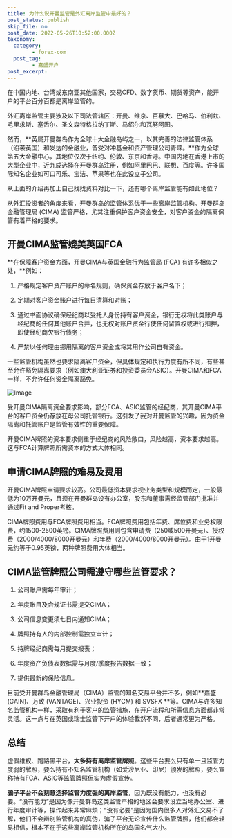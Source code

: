 ```yaml
---
title: 为什么说开曼监管是外汇离岸监管中最好的？
post_status: publish
skip_file: no
post_date: 2022-05-26T10:52:00.000Z
taxonomy:
  category:
        - forex-com
  post_tag:
        - 嘉盛开户
post_excerpt: 
---
```

在中国内地、台湾或东南亚其他国家，交易CFD、数字货币、期货等资产，能开户的平台百分百都是离岸监管的。

外汇离岸监管主要涉及以下司法管辖区：开曼、维京、百慕大、巴哈马、伯利兹、毛里求斯、塞舌尔、圣文森特格拉纳丁斯、马绍尔和瓦努阿图。

然而，**英属开曼群岛作为全球十大金融岛屿之一，以其完善的法律监管体系（沿袭英国）和发达的金融业，备受对冲基金和资产管理公司青睐。**作为全球第五大金融中心，其地位仅次于纽约、伦敦、东京和香港。中国内地在香港上市的大型企业中，近九成选择在开曼群岛注册，例如阿里巴巴、联想、百度等。许多国际知名企业如可口可乐、宝洁、苹果等也在此设立子公司。

从上面的介绍再加上自己找找资料对比一下，还有哪个离岸监管能有如此地位？

从外汇投资者的角度来看，开曼群岛的监管体系优于一些离岸监管机构。开曼群岛金融管理局 (CIMA) 监管严格，尤其注重保护客户资金安全，对客户资金的隔离保管有着严格的要求。

## 开曼CIMA监管媲美英国FCA

**在保障客户资金方面，开曼CIMA与英国金融行为监管局 (FCA) 有许多相似之处，**例如：

1. 严格规定客户资产账户的命名规则，确保资金存放于客户名下；

1. 定期对客户资金账户进行每日清算和对账；

1. 通过书面协议确保经纪商以受托人身份持有客户资金，银行无权将此类账户与经纪商的任何其他账户合并，也无权对账户资金行使任何留置权或进行扣押，即使经纪商欠银行债务；

1. 严禁以任何理由挪用隔离的客户资金或将其用作公司自有资金。

一些监管机构虽然也要求隔离客户资金，但具体规定和执行力度有所不同，有些甚至允许豁免隔离要求（例如澳大利亚证券和投资委员会ASIC）。开曼CIMA和FCA一样，不允许任何资金隔离豁免。

![Image](https://prod-files-secure.s3.us-west-2.amazonaws.com/39ed1227-6d7d-4570-be36-9ccd4a2c4241/bd849744-3fcb-4a37-8312-357962c8f065/image.png?X-Amz-Algorithm=AWS4-HMAC-SHA256&X-Amz-Content-Sha256=UNSIGNED-PAYLOAD&X-Amz-Credential=ASIAZI2LB466WK6S5EHU%2F20250919%2Fus-west-2%2Fs3%2Faws4_request&X-Amz-Date=20250919T221353Z&X-Amz-Expires=3600&X-Amz-Security-Token=IQoJb3JpZ2luX2VjEGUaCXVzLXdlc3QtMiJHMEUCIQDeB9VfuUWctRGCBlC4sPxAsLnQ1a1%2BI6H68Hutxme5nwIgC8OdDsBLCsiSG1HJ%2F%2FIlV%2BcpZZHfcAC4YPl3CjR2TpAqiAQI3v%2F%2F%2F%2F%2F%2F%2F%2F%2F%2FARAAGgw2Mzc0MjMxODM4MDUiDIbP1CJNk82qpzlBkyrcA1ilgakHik%2F5BUq3%2BQUrhuZ3xVOO4zaL2ckWlAFXCSgsA9ZIkaj%2FyWL5IK9W6t6rvr2DRPbfxAlYK5YHRrQG%2FFlLwD1tF%2B9RYChaZ91ejS7rK1KVh1aNkwB7mnzul6b8eho5lG51hKgmXh5hbS1g%2BLEBMispxfYYOFKBKVzuUU%2B9JaMOEOuigXd8UCV42ghIZ%2FzsQpJ1jcuAicwqW%2FAnaMBzaDq%2FZzMKNYEs2EdH0ZD4LiMILwetOTojM32WlAqKLRsgxsqnurGzIwVY0%2B2lRICl0EZefTLh98cMEV7a8D6%2B%2BmkBJqdmMeHLa4bhJ5ufRXCkbDOceCmHmSrUNBBceapm8NrBHidjOcL4JbF2RISdsnCDmM63Us97bnVn5ndIRsg4qe4JycNIFS98qO2UPzTXXm%2Bc1uZFVjpIzFkj6oH8DXBbF0Te%2FaX%2BdNm0sDcQDqlZAn57dx805%2F%2FahYN9R4VNejxsXpCpVhuVv5CzQeMP7P%2BNVMy50gAuVS%2FLdOUdLKEYRA9XRcQmbYMtoRPFy30OlgJGq1z9eqbzCLifxUAZYolNBjntSwIqhZvvKk9%2BDxOi5hGSbC1TTt9hD0zqhs74tvs3rJiB4MuL9enzY2L09cxPd5LpoQbIPutzMPuGt8YGOqUBT%2BqSH%2BN6qyyBm%2FzeRJ7xVmJgwpJ2wOSFMDbUX%2FomgB9korAuZjHNLGutZQGdISe%2BvyPt4te%2Bq6r1i2PWfS0yzY2Hw%2Bnhvf31ocL7GMRLcL5O86MDmkSpGyXrJBirLO7HEPzGoEKQ2uvqWJiQndGkFLkcNRbGL8ZwKBaAveVaPsm68dOFfQAFvOwY8ybGaovSKx8Q6HRq4%2BfTbFLTz92VwBVlwgRO&X-Amz-Signature=2c68c7e025338995f34b6475593853282a31023fd00b19b3cbdbc7663712cbb0&X-Amz-SignedHeaders=host&x-amz-checksum-mode=ENABLED&x-id=GetObject)

受开曼CIMA隔离资金要求影响，部分FCA、ASIC监管的经纪商，其开曼CIMA平台的客户资金仍存放在母公司托管银行。这引发了我对开曼监管的兴趣，因为资金隔离和托管账户是监管有效性的重要保障。

开曼CIMA牌照的资本要求侧重于经纪商的风险敞口，风险越高，资本要求越高。这与FCA计算牌照所需资本的方式大体相同。

## **申请CIMA牌照的难易及费用**

开曼CIMA牌照申请要求较高。公司最低资本要求视业务类型和规模而定，一般最低为10万开曼元，且须在开曼群岛设有办公室，股东和董事需经监管部门批准并通过Fit and Proper考核。

CIMA牌照费用与FCA牌照费用相当。FCA牌照费用包括年费、席位费和业务权限费，约1500-2500英镑。CIMA牌照费用则包含申请费（250或500开曼元）、授权费（2000/4000/8000开曼元）和年费（2000/4000/8000开曼元）。由于1开曼元约等于0.95英镑，两种牌照费用大体相当。

## CIMA监管牌照公司需遵守哪些监管要求？

1. 公司账户需每年审计；

1. 年度账目及合规证书需提交CIMA；

1. 公司信息变更须七日内通知CIMA；

1. 牌照持有人的内部控制需独立审计；

1. 持牌经纪商需每月提交报表；

1. 年度资产负债表数据需与月度/季度报告数据一致；

1. 提供最新的保险信息。

目前受开曼群岛金融管理局（CIMA）监管的知名交易平台并不多，例如**嘉盛 (GAIN)、万致 (VANTAGE)、兴业投资 (HYCM) 和 SVSFX **等。CIMA与许多知名监管机构一样，采取有利于客户的监管措施，在开户流程和所需信息方面都非常灵活。这一点与在英国或瑞士监管下开户的体验截然不同，后者通常更为严格。

## 总结

虚假维权、跑路黑平台，**大多持有离岸监管牌照**。这些平台要么只有单一且监管力度弱的牌照，要么持有不知名监管机构（如爱沙尼亚、印尼）颁发的牌照，要么宣称持有FCA、ASIC等监管牌照但实为虚假宣传。

**骗子平台不会刻意选择监管力度强的离岸监管**，因为既没有能力，也没有必要。“没有能力”是因为像开曼群岛这类监管严格的地区会要求设立当地办公室、进行年度审计等，操作起来非常麻烦；“没有必要”是因为国内很多人对外汇交易不了解，他们不会辨别监管机构的真伪，骗子平台无论宣传什么监管牌照，他们都会轻易相信，根本不在乎这些离岸监管机构所在的岛国名气大小。